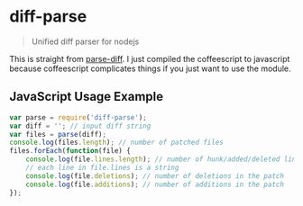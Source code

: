 # diff-parse

> Unified diff parser for nodejs

This is straight from [parse-diff](https://github.com/sergeyt/parse-diff). I just compiled the coffeescript to javascript because coffeescript complicates things if you just want to use the module.

## JavaScript Usage Example

```javascript
var parse = require('diff-parse');
var diff = ''; // input diff string
var files = parse(diff);
console.log(files.length); // number of patched files
files.forEach(function(file) {
	console.log(file.lines.length); // number of hunk/added/deleted lines
	// each line in file.lines is a string
	console.log(file.deletions); // number of deletions in the patch
	console.log(file.additions); // number of additions in the patch
});
```
